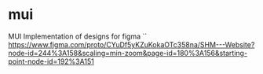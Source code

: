 # mui
MUI Implementation of designs for figma
`` https://www.figma.com/proto/CYuDf5yKZuKokaOTc358na/SHM---Website?node-id=244%3A158&scaling=min-zoom&page-id=180%3A156&starting-point-node-id=192%3A151
